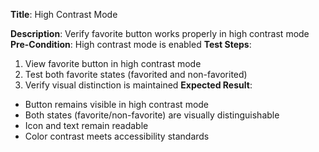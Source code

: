 **Title**: High Contrast Mode

**Description**: Verify favorite button works properly in high contrast mode
**Pre-Condition**: High contrast mode is enabled
**Test Steps**:
1. View favorite button in high contrast mode
2. Test both favorite states (favorited and non-favorited)
3. Verify visual distinction is maintained
**Expected Result**:
- Button remains visible in high contrast mode
- Both states (favorite/non-favorite) are visually distinguishable
- Icon and text remain readable
- Color contrast meets accessibility standards